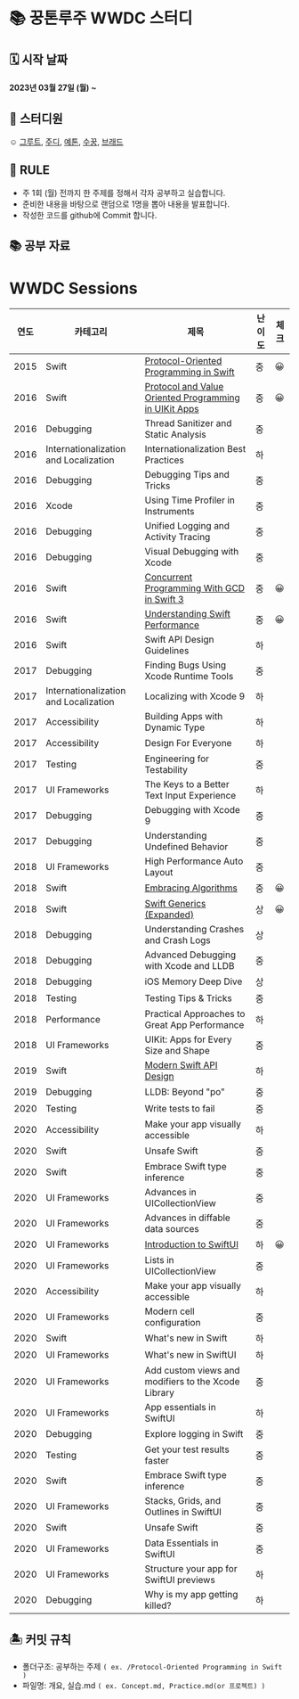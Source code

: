 #  📚 꿍톤루주 WWDC 스터디
## 🗓 시작 날짜
#### 2023년 03월 27일 (월) ~

## 👥 스터디원
☺️ [그루트](https://github.com/Groot-94), [주디](https://github.com/Judy-999), [예톤](https://github.com/yeeton37), [수꿍](https://github.com/Jeon-Minsu), [브래드](https://github.com/bradheo65)

## 🐳 RULE
- 주 1회 (월) 전까지 한 주제를 정해서 각자 공부하고 실습합니다.
- 준비한 내용을 바탕으로 랜덤으로 1명을 뽑아 내용을 발표합니다.
- 작성한 코드를 github에 Commit 합니다.

## 📚 공부 자료 
# WWDC Sessions

| 연도 | 카테고리 | 제목 | 난이도 | 체크 |
| --- | --- | --- | --- |---|
| 2015 | Swift | [Protocol-Oriented Programming in Swift](https://developer.apple.com/videos/play/wwdc2015/408/) | 중 |😀|
| 2016 | Swift | [Protocol and Value Oriented Programming in UIKit Apps](https://developer.apple.com/videos/play/wwdc2016/419/) | 중 |😀|
| 2016 | Debugging | Thread Sanitizer and Static Analysis | 중 ||
| 2016 | Internationalization and Localization | Internationalization Best Practices | 하 ||
| 2016 | Debugging | Debugging Tips and Tricks | 중 ||
| 2016 | Xcode | Using Time Profiler in Instruments | 중 ||
| 2016 | Debugging | Unified Logging and Activity Tracing | 중 ||
| 2016 | Debugging | Visual Debugging with Xcode | 중 ||
| 2016 | Swift | [Concurrent Programming With GCD in Swift 3](https://developer.apple.com/videos/play/wwdc2016/720/) | 중 |😀|
| 2016 | Swift | [Understanding Swift Performance](https://developer.apple.com/videos/play/wwdc2016/416/) | 중 |😀|
| 2016 | Swift | Swift API Design Guidelines | 하 ||
| 2017 | Debugging | Finding Bugs Using Xcode Runtime Tools | 중 ||
| 2017 | Internationalization and Localization | Localizing with Xcode 9 | 하 ||
| 2017 | Accessibility | Building Apps with Dynamic Type | 하 ||
| 2017 | Accessibility | Design For Everyone | 하 ||
| 2017 | Testing | Engineering for Testability | 중 ||
| 2017 | UI Frameworks | The Keys to a Better Text Input Experience | 하 ||
| 2017 | Debugging | Debugging with Xcode 9 | 중 ||
| 2017 | Debugging | Understanding Undefined Behavior | 중 ||
| 2018 | UI Frameworks | High Performance Auto Layout | 중 ||
| 2018 | Swift | [Embracing Algorithms](https://developer.apple.com/videos/play/wwdc2018/223/) | 중 |😀|
| 2018 | Swift | [Swift Generics (Expanded)](https://developer.apple.com/videos/play/wwdc2018/406/) | 상 |😀|
| 2018 | Debugging | Understanding Crashes and Crash Logs | 상 ||
| 2018 | Debugging | Advanced Debugging with Xcode and LLDB | 중 ||
| 2018 | Debugging | iOS Memory Deep Dive | 상 ||
| 2018 | Testing | Testing Tips & Tricks | 중 ||
| 2018 | Performance | Practical Approaches to Great App Performance | 하 ||
| 2018 | UI Frameworks | UIKit: Apps for Every Size and Shape | 중 ||
| 2019 | Swift | [Modern Swift API Design](https://developer.apple.com/videos/play/wwdc2019/415/) | 하 ||
| 2019 | Debugging | LLDB: Beyond "po" | 중 ||
| 2020 | Testing | Write tests to fail | 중 ||
| 2020 | Accessibility | Make your app visually accessible | 하 ||
| 2020 | Swift | Unsafe Swift | 중 ||
| 2020 | Swift | Embrace Swift type inference | 중 ||
| 2020 | UI Frameworks | Advances in UICollectionView | 중 ||
| 2020 | UI Frameworks | Advances in diffable data sources | 중 ||
| 2020 | UI Frameworks | [Introduction to SwiftUI](https://developer.apple.com/videos/play/wwdc2020/10119/) | 하 |😀|
| 2020 | UI Frameworks | Lists in UICollectionView | 중 ||
| 2020 | Accessibility | Make your app visually accessible | 하 ||
| 2020 | UI Frameworks | Modern cell configuration | 중 ||
| 2020 | Swift | What's new in Swift | 하 ||
| 2020 | UI Frameworks | What's new in SwiftUI | 하 ||
| 2020 | UI Frameworks | Add custom views and modifiers to the Xcode Library | 중 ||
| 2020 | UI Frameworks | App essentials in SwiftUI | 하 ||
| 2020 | Debugging | Explore logging in Swift | 중 ||
| 2020 | Testing | Get your test results faster | 중 ||
| 2020 | Swift | Embrace Swift type inference | 중 ||
| 2020 | UI Frameworks | Stacks, Grids, and Outlines in SwiftUI | 중 ||
| 2020 | Swift | Unsafe Swift | 중 ||
| 2020 | UI Frameworks | Data Essentials in SwiftUI | 중 ||
| 2020 | UI Frameworks | Structure your app for SwiftUI previews | 하 ||
| 2020 | Debugging | Why is my app getting killed? | 하 ||

## 🏝 커밋 규칙
> 
- 폴더구조: 공부하는 주제 `( ex. /Protocol-Oriented Programming in Swift )`
- 파일명: 개요, 실습.md  `( ex. Concept.md, Practice.md(or 프로젝트) )`
